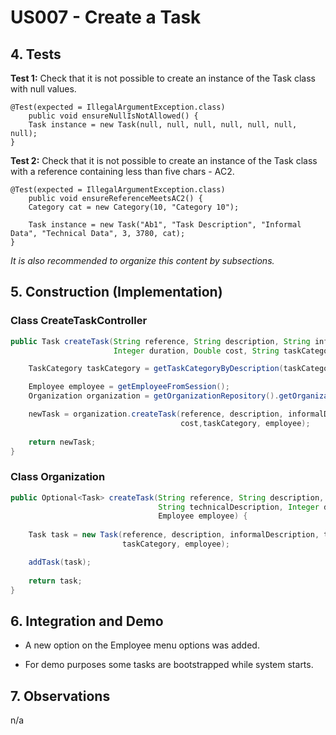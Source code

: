 # US007 - Create a Task 

## 4. Tests 

**Test 1:** Check that it is not possible to create an instance of the Task class with null values. 

	@Test(expected = IllegalArgumentException.class)
		public void ensureNullIsNotAllowed() {
		Task instance = new Task(null, null, null, null, null, null, null);
	}
	

**Test 2:** Check that it is not possible to create an instance of the Task class with a reference containing less than five chars - AC2. 

	@Test(expected = IllegalArgumentException.class)
		public void ensureReferenceMeetsAC2() {
		Category cat = new Category(10, "Category 10");
		
		Task instance = new Task("Ab1", "Task Description", "Informal Data", "Technical Data", 3, 3780, cat);
	}

_It is also recommended to organize this content by subsections._ 


## 5. Construction (Implementation)

### Class CreateTaskController 

```java
public Task createTask(String reference, String description, String informalDescription, String technicalDescription,
                       Integer duration, Double cost, String taskCategoryDescription) {

	TaskCategory taskCategory = getTaskCategoryByDescription(taskCategoryDescription);

	Employee employee = getEmployeeFromSession();
	Organization organization = getOrganizationRepository().getOrganizationByEmployee(employee);

	newTask = organization.createTask(reference, description, informalDescription, technicalDescription, duration,
                                      cost,taskCategory, employee);
    
	return newTask;
}
```

### Class Organization

```java
public Optional<Task> createTask(String reference, String description, String informalDescription,
                                 String technicalDescription, Integer duration, Double cost, TaskCategory taskCategory,
                                 Employee employee) {
    
    Task task = new Task(reference, description, informalDescription, technicalDescription, duration, cost,
                         taskCategory, employee);

    addTask(task);
        
    return task;
}
```


## 6. Integration and Demo 

* A new option on the Employee menu options was added.

* For demo purposes some tasks are bootstrapped while system starts.


## 7. Observations

n/a